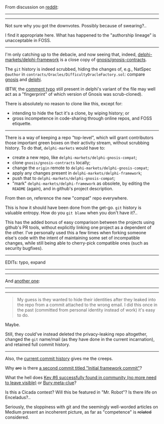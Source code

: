 From discussion on [reddit](https://np.reddit.com/r/DelphiMarkets/comments/6ovjrq/we_are_delphi_ask_us_anything/dkotovo/):

-----
-----

Not sure why you got the downvotes. Possibly because of swearing?..

I find it appropriate here. What has happened to the "authorship lineage" is unacceptable in FOSS.

-----

I'm only catching up to the debacle, and now seeing that, indeed, [delphi-markets/delphi-framework](https://github.com/delphi-markets/delphi-framework) is a close copy of [gnosis/gnosis-contracts](https://github.com/gnosis/gnosis-contracts).

The `git` history is indeed scrubbed, hiding the changes of, e.g., NatSpec `@author` in `contracts/Oracles/DifficultyOracleFactory.sol`: compare [gnosis](https://github.com/gnosis/gnosis-contracts/blob/354668d21e824015ac370d5aa20a61540b9e2b1f/contracts/Oracles/DifficultyOracleFactory.sol#L6) and [delphi](https://github.com/delphi-markets/delphi-framework/blob/049a560f3621b408b305c1199819b86a3769c54f/contracts/Oracles/DifficultyOracleFactory.sol#L6).

(BTW, the [comment typo](https://github.com/delphi-markets/delphi-framework/blob/049a560f3621b408b305c1199819b86a3769c54f/contracts/Oracles/DifficultyOracleFactory.sol#L5) still present in delphi's variant of the file may well act as a "fingerprint" of which version of Gnosis was scrub-cloned).

There is absolutely no reason to clone like this, except for:

* intending to hide the fact it's a clone, by wiping history; or
* gross incompetence in code-sharing through online repos, and FOSS etiquette.

-----

There is a way of keeping a repo "top-level", which will grant contributors those important green boxes on their activity stream, without scrubbing history. To do that, `delphi-markets` would have to:

* create a new repo, like `delphi-markets/delphi-gnosis-compat`;
* clone `gnosis/gnosis-contracts` locally;
* change the `origin` remote to `delphi-markets/delphi-gnosis-compat`;
* apply any changes present in `delphi-markets/delphi-framework`;
* push that to `delphi-markets/delphi-gnosis-compat`;
* "mark" `delphi-markets/delphi-framework` as obsolete, by editing the `README` (again), and in github's project description.

From then on, reference the new "compat" repo everywhere.

This is how it should have been done from the get-go. `git` history is valuable entropy. How do you `git blame` when you don't have it?..

This has the added bonus of easy comparison between the projects using github's PR tools, without explicitly linking one project as a dependent of the other. I've personally used this a few times when forking someone else's code with the intent of maintaining some set of incompatible changes, while still being able to cherry-pick compatible ones (such as security bugfixes).

-----

EDITs: typo, expand

-----
-----

And [another one](https://np.reddit.com/r/DelphiMarkets/comments/6ovjrq/we_are_delphi_ask_us_anything/dkp224j/):

-----
-----

> My guess is they wanted to hide their identities after they leaked into the repo from a commit attached to the wrong email. I did this once in the past (committed from personal identity instead of work) it's easy to do.

Maybe.

Still, they could've instead deleted the privacy-leaking repo altogether, changed the `git` name/mail (as they have done in the current incarnation), and retained full commit history.

-----

Also, the [current commit history](https://github.com/delphi-markets/delphi-framework/commits/master) gives me the creeps.

Why ~~are~~ is there [a second commit titled "Initial framework commit"](https://github.com/delphi-markets/delphi-framework/commit/bfb11b79921bc7dcac46fdbb8ab8dcf685cd00ee)?

What the hell does [Key #6 successfully found in community (no more need to leave visible)](https://github.com/delphi-markets/delphi-framework/commit/80c4d6fa0db50cf460bab4b01a6ef400c1348815) or [Bury meta-clue](https://github.com/delphi-markets/delphi-framework/commit/1747b3536ec03c2779f36779faa5a3727ff12218)?

Is this a Cicada contest? Will this be featured in "Mr. Robot"? Is there life on Enceladus?..

Seriously, the sloppiness with git and the seemingly well-worded articles on Medium present an incoherent picture, as far as "competence" is ~~related~~ considered.

